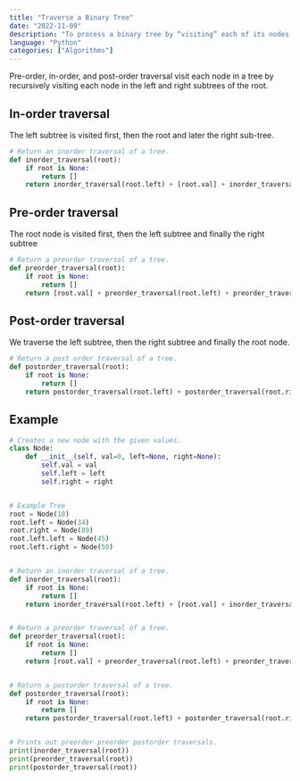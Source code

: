 ```yaml
---
title: "Traverse a Binary Tree"
date: "2022-11-09"
description: "To process a binary tree by “visiting” each of its nodes, each time performing a specific action such as printing the contents of the node. Any process for visiting all of the nodes in some order is called a traversal."
language: "Python"
categories: ["Algorithms"]
---
```


Pre-order, in-order, and post-order traversal visit each node in a tree by recursively visiting each node in the left and right subtrees of the root.

## In-order traversal

The left subtree is visited first, then the root and later the right sub-tree.

```python
# Return an inorder traversal of a tree.
def inorder_traversal(root):
    if root is None:
        return []
    return inorder_traversal(root.left) + [root.val] + inorder_traversal(root.right)
```

## Pre-order traversal

The root node is visited first, then the left subtree and finally the right subtree

```python
# Return a preorder traversal of a tree.
def preorder_traversal(root):
    if root is None:
        return []
    return [root.val] + preorder_traversal(root.left) + preorder_traversal(root.right)
```

## Post-order traversal

We traverse the left subtree, then the right subtree and finally the root node.

```python
# Return a post order traversal of a tree.
def postorder_traversal(root):
    if root is None:
        return []
    return postorder_traversal(root.left) + postorder_traversal(root.right) + [root.val]
```

## Example

```python
# Creates a new node with the given values.
class Node:
    def __init__(self, val=0, left=None, right=None):
        self.val = val
        self.left = left
        self.right = right


# Example Tree
root = Node(10)
root.left = Node(34)
root.right = Node(89)
root.left.left = Node(45)
root.left.right = Node(50)


# Return an inorder traversal of a tree.
def inorder_traversal(root):
    if root is None:
        return []
    return inorder_traversal(root.left) + [root.val] + inorder_traversal(root.right)


# Return a preorder traversal of a tree.
def preorder_traversal(root):
    if root is None:
        return []
    return [root.val] + preorder_traversal(root.left) + preorder_traversal(root.right)


# Return a postorder traversal of a tree.
def postorder_traversal(root):
    if root is None:
        return []
    return postorder_traversal(root.left) + postorder_traversal(root.right) + [root.val]


# Prints out preorder preorder postorder traversals.
print(inorder_traversal(root))
print(preorder_traversal(root))
print(postorder_traversal(root))


```
